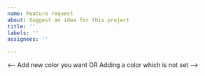 ```yaml
---
name: Feature request
about: Suggest an idea for this project
title: ''
labels: ''
assignees: ''

---
```


<!-- ⚠️⚠️ Do Not Delete This! feature_request_template ⚠️⚠️ -->
<-- Add new color you want OR Adding a color which is not set -->

<!-- Describe the feature you'd like. -->
